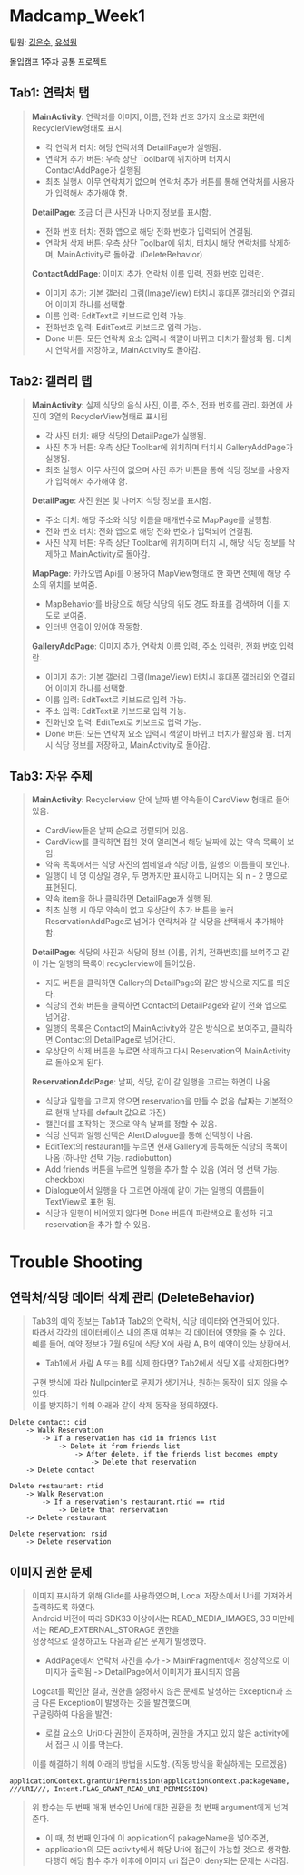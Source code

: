 Madcamp_Week1
================
팀원: [김은수](https://github.com/EunsuKim03), [유석원](https://github.com/cactus-y)    

몰입캠프 1주차 공통 프로젝트 

**Tab1: 연락처 탭**
--------------
> **MainActivity**: 연락처를 이미지, 이름, 전화 번호 3가지 요소로 화면에 RecyclerView형태로 표시.
> - 각 연락처 터치: 해당 연락처의 DetailPage가 실행됨.
> - 연락처 추가 버튼: 우측 상단 Toolbar에 위치하며 터치시 ContactAddPage가 실행됨.
> - 최초 실행시 아무 연락처가 없으며 연락처 추가 버튼를 통해 연락처를 사용자가 입력해서 추가해야 함.
>   
> **DetailPage**: 조금 더 큰 사진과 나머지 정보를 표시함.
> - 전화 번호 터치: 전화 앱으로 해당 전화 번호가 입력되어 연결됨.
> - 연락처 삭제 버튼: 우측 상단 Toolbar에 위치, 터치시 해당 연락처를 삭제하며, MainActivity로 돌아감. (DeleteBehavior)
> 
> **ContactAddPage**: 이미지 추가, 연락처 이름 입력, 전화 번호 입력란.
> - 이미지 추가: 기본 갤러리 그림(ImageView) 터치시 휴대폰 갤러리와 연결되어 이미지 하나를 선택함.
> - 이름 입력: EditText로 키보드로 입력 가능.
> - 전화번호 입력: EditText로 키보드로 입력 가능.
> - Done 버튼: 모든 연락처 요소 입력시 색깔이 바뀌고 터치가 활성화 됨. 터치 시 연락처를 저장하고, MainActivity로 돌아감.
   
**Tab2: 갤러리 탭**
--------------
> **MainActivity**: 실제 식당의 음식 사진, 이름, 주소, 전화 번호를 관리. 화면에 사진이 3열의 RecyclerView형태로 표시됨
> - 각 사진 터치: 해당 식당의 DetailPage가 실행됨.
> - 사진 추가 버튼: 우측 상단 Toolbar에 위치하며 터치시 GalleryAddPage가 실행됨.
> - 최초 실행시 아무 사진이 없으며 사진 추가 버튼을 통해 식당 정보를 사용자가 입력해서 추가해야 함.
>   
> **DetailPage**: 사진 원본 및 나머지 식당 정보를 표시함.
> - 주소 터치: 해당 주소와 식당 이름을 매개변수로 MapPage를 실행함.
> - 전화 번호 터치: 전화 앱으로 해당 전화 번호가 입력되어 연결됨.
> - 사진 삭제 버튼: 우측 상단 Toolbar에 위치하며 터치 시, 해당 식당 정보를 삭제하고 MainActivity로 돌아감.
>   
> **MapPage**: 카카오맵 Api를 이용하여 MapView형태로 한 화면 전체에 해당 주소의 위치를 보여줌.
> - MapBehavior를 바탕으로 해당 식당의 위도 경도 좌표를 검색하며 이를 지도로 보여줌.
> - 인터넷 연결이 있어야 작동함.
>
> **GalleryAddPage**: 이미지 추가, 연락처 이름 입력, 주소 입력란, 전화 번호 입력란.
> - 이미지 추가: 기본 갤러리 그림(ImageView) 터치시 휴대폰 갤러리와 연결되어 이미지 하나를 선택함.
> - 이름 입력: EditText로 키보드로 입력 가능.
> - 주소 입력: EditText로 키보드로 입력 가능.
> - 전화번호 입력: EditText로 키보드로 입력 가능.
> - Done 버튼: 모든 연락처 요소 입력시 색깔이 바뀌고 터치가 활성화 됨. 터치 시 식당 정보를 저장하고, MainActivity로 돌아감.

**Tab3: 자유 주제**
------------
> **MainActivity**: Recyclerview 안에 날짜 별 약속들이 CardView 형태로 들어있음.
> - CardView들은 날짜 순으로 정렬되어 있음.
> - CardView를 클릭하면 접힌 것이 열리면서 해당 날짜에 있는 약속 목록이 보임.
> - 약속 목록에서는 식당 사진의 썸네일과 식당 이름, 일행의 이름들이 보인다. 
> - 일행이 네 명 이상일 경우, 두 명까지만 표시하고 나머지는 외 n - 2 명으로 표현된다.
> - 약속 item을 하나 클릭하면 DetailPage가 실행 됨.
> - 최초 실행 시 아무 약속이 없고 우상단의 추가 버튼을 눌러 ReservationAddPage로 넘어가 연락처와 갈 식당을 선택해서 추가해야 함.
> 
> **DetailPage**: 식당의 사진과 식당의 정보 (이름, 위치, 전화번호)를 보여주고 같이 가는 일행의 목록이 recyclerview에 들어있음.
> - 지도 버튼을 클릭하면 Gallery의 DetailPage와 같은 방식으로 지도를 띄운다.
> - 식당의 전화 버튼을 클릭하면 Contact의 DetailPage와 같이 전화 앱으로 넘어감.
> - 일행의 목록은 Contact의 MainActivity와 같은 방식으로 보여주고, 클릭하면 Contact의 DetailPage로 넘어간다.
> - 우상단의 삭제 버튼을 누르면 삭제하고 다시 Reservation의 MainActivity로 돌아오게 된다.
> 
> **ReservationAddPage**: 날짜, 식당, 같이 갈 일행을 고르는 화면이 나옴
> - 식당과 일행을 고르지 않으면 reservation을 만들 수 없음 (날짜는 기본적으로 현재 날짜를 default 값으로 가짐)
> - 캘린더를 조작하는 것으로 약속 날짜를 정할 수 있음.
> - 식당 선택과 일행 선택은 AlertDialogue를 통해 선택창이 나옴.
> - EditText의 restaurant를 누르면 현재 Gallery에 등록해둔 식당의 목록이 나옴 (하나만 선택 가능. radiobutton)
> - Add friends 버튼을 누르면 일행을 추가 할 수 있음 (여러 명 선택 가능. checkbox)
> - Dialogue에서 일행을 다 고르면 아래에 같이 가는 일행의 이름들이 TextView로 표현 됨.
> - 식당과 일행이 비어있지 않다면 Done 버튼이 파란색으로 활성화 되고 reservation을 추가 할 수 있음.

Trouble Shooting
=================

연락처/식당 데이터 삭제 관리 (DeleteBehavior)
----------------------------------------------
> Tab3의 예약 정보는 Tab1과 Tab2의 연락처, 식당 데이터와 연관되어 있다.   
> 따라서 각각의 데이터베이스 내의 존재 여부는 각 데이터에 영향을 줄 수 있다.   
> 예를 들어, 예약 정보가 7월 6일에 식당 X에 사람 A, B의 예약이 있는 상황에서,   
> - Tab1에서 사람 A 또는 B를 삭제 한다면? Tab2에서 식당 X를 삭제한다면?
>   
> 구현 방식에 따라 Nullpointer로 문제가 생기거나, 원하는 동작이 되지 않을 수 있다.   
> 이를 방지하기 위해 아래와 같이 삭제 동작을 정의하였다.   
<pre><code>Delete contact: cid
	-> Walk Reservation 
		-> If a reservation has cid in friends list 
			-> Delete it from friends list
				-> After delete, if the friends list becomes empty
					-> Delete that reservation
	-> Delete contact

Delete restaurant: rtid
	-> Walk Reservation
		-> If a reservation's restaurant.rtid == rtid
			-> Delete that rerservation
	-> Delete restaurant

Delete reservation: rsid
	-> Delete reservation
</code></pre>

이미지 권한 문제
------------------
> 이미지 표시하기 위해 Glide를 사용하였으며, Local 저장소에서 Uri를 가져와서 출력하도록 하였다.   
> Android 버전에 따라 SDK33 이상에서는 READ_MEDIA_IMAGES, 33 미만에서는 READ_EXTERNAL_STORAGE 권한을   
> 정상적으로 설정하고도 다음과 같은 문제가 발생했다.   
> - AddPage에서 연락처 사진을 추가 -> MainFragment에서 정상적으로 이미지가 출력됨 -> DetailPage에서 이미지가 표시되지 않음   
>   
> Logcat를 확인한 결과, 권한을 설정하지 않은 문제로 발생하는 Exception과 조금 다른 Exception이 발생하는 것을 발견했으며,   
> 구글링하여 다음을 발견:   
> - 로컬 요소의 Uri마다 권한이 존재하며, 권한을 가지고 있지 않은 activity에서 접근 시 이를 막는다.
>
> 이를 해결하기 위해 아래의 방법을 시도함. (작동 방식을 확실하게는 모르겠음)
<pre><code>applicationContext.grantUriPermission(applicationContext.packageName, ///URI///, Intent.FLAG_GRANT_READ_URI_PERMISSION)
</code></pre>
> 위 함수는 두 번째 매개 변수인 Uri에 대한 권환을 첫 번째  argument에게 넘겨준다.   
> - 이 때, 첫 번째 인자에 이 application의 pakageName을 넣어주면,   
> - application의 모든 activity에서 해당 Uri에 접근이 가능할 것으로 생각함.   
> 다행히 해당 함수 추가 이후에 이미지 uri 접근이 deny되는 문제는 사라짐.   
>
